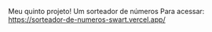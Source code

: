 Meu quinto projeto!
Um sorteador de números
Para acessar: https://sorteador-de-numeros-swart.vercel.app/
